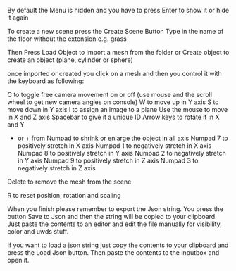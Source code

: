 By default the Menu is hidden and you have to press Enter to show it or hide it again

To create a new scene press the Create Scene Button
Type in the name of the floor without the extension e.g. grass

Then Press Load Object to import a mesh from the folder or Create object to create an object (plane, cylinder or sphere)

once imported or created you click on a mesh and then you control it with the keyboard as following:

C to toggle free camera movement on or off (use mouse and the scroll wheel to get new camera angles on console)
W to move up in Y axis
S to move down in Y axis
I to assign an image to a plane
Use the mouse to move in X and Z axis
Spacebar to give it a unique ID
Arrow keys to rotate it in X and Y
- or + from Numpad to shrink or enlarge the object in all axis
Numpad 7 to positively stretch in X axis
Numpad 1 to negatively stretch in X axis
Numpad 8 to positively stretch in Y axis
Numpad 2 to negatively stretch in Y axis
Numpad 9 to positively stretch in Z axis
Numpad 3 to negatively stretch in Z axis

Delete to remove the mesh from the scene

R to reset position, rotation and scaling

When you finish please remember to export the Json string. You press the button Save to Json and then the string will be copied to your clipboard. Just paste the contents to an editor and edit the file manually 
for visibility, color and uwds stuff. 

If you want to load a json string just copy the contents to your clipboard and press the Load Json button. Then paste the contents to the inputbox and open it. 